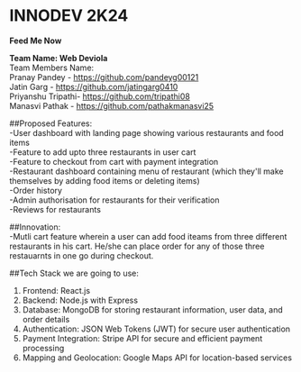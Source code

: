 # INNODEV 2K24 <br>

**Feed Me Now** <br> 

**Team Name: Web Deviola**  <br>
Team Members Name: <br>
Pranay Pandey - https://github.com/pandeyg00121 <br>
Jatin Garg - https://github.com/jatingarg0410 <br>
Priyanshu Tripathi- https://github.com/tripathi08 <br>
Manasvi Pathak - https://github.com/pathakmanasvi25 <br>

##Proposed Features: <br>
-User dashboard with landing page showing various restaurants and food items <br>
-Feature to add upto three restaurants in user cart  <br>
-Feature to checkout from cart with payment integration <br>
-Restaurant dashboard containing menu of restaurant (which they'll make themselves by adding food items or deleting items) <br>
-Order history  <br>
-Admin authorisation for restaurants for their verification <br>
-Reviews for restaurants <br>

##Innovation: <br>
-Mutli cart feature wherein a user can add food iteams from three different restaurants in his cart. He/she can place order for any of those three restauarnts in one go during checkout. <br>


##Tech Stack we are going to use: <br>
1.	Frontend: React.js <br>
2.	Backend: Node.js with Express <br>
3.	Database: MongoDB for storing restaurant information, user data, and order details <br>
4.	Authentication: JSON Web Tokens (JWT) for secure user authentication <br>
5.	Payment Integration: Stripe API for secure and efficient payment processing <br>
6.	Mapping and Geolocation: Google Maps API for location-based services <br>

